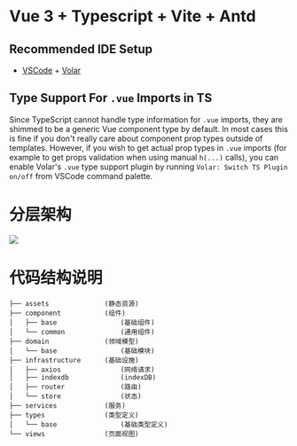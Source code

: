 # Vue 3 + Typescript + Vite + Antd


## Recommended IDE Setup

- [VSCode](https://code.visualstudio.com/) + [Volar](https://marketplace.visualstudio.com/items?itemName=johnsoncodehk.volar)

## Type Support For `.vue` Imports in TS

Since TypeScript cannot handle type information for `.vue` imports, they are shimmed to be a generic Vue component type by default. In most cases this is fine if you don't really care about component prop types outside of templates. However, if you wish to get actual prop types in `.vue` imports (for example to get props validation when using manual `h(...)` calls), you can enable Volar's `.vue` type support plugin by running `Volar: Switch TS Plugin on/off` from VSCode command palette.

# 分层架构

![](http://processon.com/chart_image/618ccd73079129330ad20365.png)
# 代码结构说明

```
├── assets              (静态资源)
├── component           (组件)
│   ├── base                (基础组件)
│   └── common              (通用组件)
├── domain              (领域模型)
│   └── base                (基础模块)
├── infrastructure      (基础设施)
│   ├── axios               (网络请求)
│   ├── indexdb             (indexDB)
│   ├── router              (路由)
│   └── store               (状态)
├── services            (服务)
├── types               (类型定义)
│   └── base                (基础类型定义)
└── views               (页面视图)

```